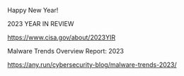 Happy New Year!

2023 YEAR IN REVIEW

https://www.cisa.gov/about/2023YIR

Malware Trends Overview Report: 2023 

https://any.run/cybersecurity-blog/malware-trends-2023/
